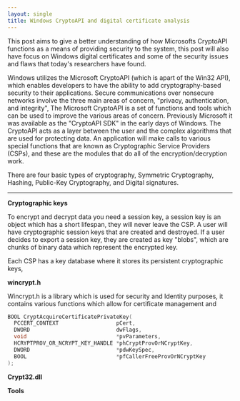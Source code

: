```yaml
---
layout: single
title: Windows CryptoAPI and digital certificate analysis
---
```


This post aims to give a better understanding of how Microsofts CryptoAPI functions as a means of providing security to the system, this post will also have focus on Windows digital certificates and some of the security issues and flaws that today's researchers have found.

Windows utilizes the Microsoft CryptoAPI (which is apart of the Win32 API), which enables developers to have the ability to add cryptography-based security to their applications. Secure communications over nonsecure networks involve the three main areas of concern, "privacy, authentication, and integrity", The Microsoft CryptoAPI is a set of functions and tools which can be used to improve the various areas of concern. Previously Microsoft it was available as the "CryptoAPI SDK" in the early days of Windows. The CryptoAPI acts as a layer between the user and the complex algorithms that are used for protecting data. An application will make calls to various special functions that are known as Cryptographic Service Providers (CSPs), and these are the modules that do all of the encryption/decryption work.

There are four basic types of cryptography, Symmetric Cryptography, Hashing, Public-Key Cryptography, and Digital signatures.

----

**Cryptographic keys**

To encrypt and decrypt data you need a session key, a session key is an object which has a short lifespan, they will never leave the CSP. A user will have cryptographic session keys that are created and destroyed. If a user decides to export a session key, they are created as key "blobs", which are chunks of binary data which represent the encrypted key. 

Each CSP has a key database where it stores its persistent cryptographic keys, 

**wincrypt.h**

Wincrypt.h is a library which is used for security and Identity purposes, it contains various functions which allow for certificate management and 

```c++
BOOL CryptAcquireCertificatePrivateKey(
  PCCERT_CONTEXT                  pCert,
  DWORD                           dwFlags,
  void                            *pvParameters,
  HCRYPTPROV_OR_NCRYPT_KEY_HANDLE *phCryptProvOrNCryptKey,
  DWORD                           *pdwKeySpec,
  BOOL                            *pfCallerFreeProvOrNCryptKey
);
```

**Crypt32.dll**

**Tools**
